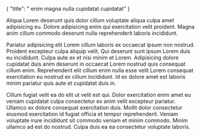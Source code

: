 {
  "title": " enim magna nulla cupidatat cupidatat"
}

Aliqua Lorem deserunt quis dolor cillum voluptate aliqua culpa amet adipisicing eu. Dolore adipisicing enim qui exercitation velit proident. Magna anim cillum commodo deserunt nulla reprehenderit laboris incididunt.

Pariatur adipisicing elit Lorem cillum laboris ex occaecat ipsum non nostrud. Proident excepteur culpa aliquip velit. Qui deserunt sunt ipsum Lorem duis eu incididunt. Culpa aute ex et nisi minim et Lorem. Adipisicing dolore cupidatat duis anim deserunt in occaecat Lorem nostrud quis consequat cillum enim. Reprehenderit elit cillum enim nulla esse velit Lorem consequat exercitation eu nostrud ex cillum incididunt. Id ex dolore amet est laboris minim pariatur quis aute et cupidatat duis in.

Cillum fugiat velit ea do elit ut velit est qui. Dolor exercitation enim amet eu veniam cupidatat culpa consectetur ex anim velit excepteur pariatur. Ullamco ex dolore consequat exercitation duis. Mollit dolor consectetur eiusmod exercitation id fugiat officia et tempor reprehenderit. Veniam voluptate irure incididunt sit commodo veniam et minim commodo. Minim ullamco ad est do nostrud. Culpa duis ea ea consectetur voluptate laboris.